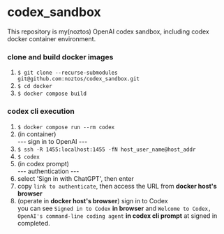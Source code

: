 # codex_sandbox

This repository is my(noztos) OpenAI codex sandbox, including codex docker container environment.


### clone and build docker images

1. `$ git clone --recurse-submodules git@github.com:noztos/codex_sandbox.git`
1. `$ cd docker`
1. `$ docker compose build`

### codex cli execution

1. `$ docker compose run --rm codex`
1. (in container) \
--- sign in to OpenAI ---
1. `$ ssh -R 1455:localhost:1455 -fN host_user_name@host_addr`
1. `$ codex`
1. (in codex prompt) \
--- authentication ---
1. select 'Sign in with ChatGPT', then enter
1. copy `link to authenticate`, then access the URL from **docker host's browser**
1. (operate in **docker host's browser**) sign in to Codex \
you can see `Signed in to Codex` **in browser** and `Welcome to Codex, OpenAI's command-line coding agent` **in codex cli prompt** at signed in completed.
